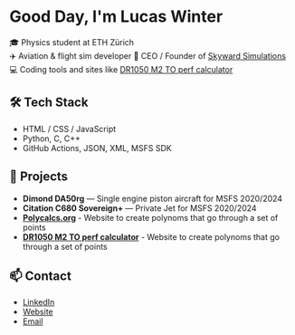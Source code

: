 # Good Day, I'm Lucas Winter

🎓 Physics student at ETH Zürich  
✈️ Aviation & flight sim developer 
🏢 CEO / Founder of [Skyward Simulations](https://www.skywardsimulations.uk)
💻 Coding tools and sites like [DR1050 M2 TO perf calculator](https://HB-SEW.uk)

## 🛠️ Tech Stack
- HTML / CSS / JavaScript
- Python, C, C++
- GitHub Actions, JSON, XML, MSFS SDK

## 🚀 Projects
- **Dimond DA50rg** — Single engine piston aircraft for MSFS 2020/2024
- **Citation C680 Sovereign+** — Private Jet for MSFS 2020/2024
- **[Polycalcs.org](https://Polycalcs.org)** - Website to create polynoms that go through a set of points
- **[DR1050 M2 TO perf calculator](https://HB-SEW.uk)** - Website to create polynoms that go through a set of points

## 📫 Contact
- [LinkedIn](https://www.linkedin.com/in/lucas-alex-winter)
- [Website](https://lucas-winter.com)
- [Email](mailto:lucas.winter@skywardsimulations.uk)
